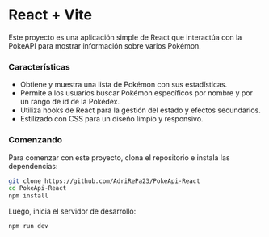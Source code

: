# React + Vite

Este proyecto es una aplicación simple de React que interactúa con la PokeAPI para mostrar información sobre varios Pokémon. 

### Características

- Obtiene y muestra una lista de Pokémon con sus estadísticas.
- Permite a los usuarios buscar Pokémon específicos por nombre y por un rango de id de la Pokédex.
- Utiliza hooks de React para la gestión del estado y efectos secundarios.
- Estilizado con CSS para un diseño limpio y responsivo.

### Comenzando

Para comenzar con este proyecto, clona el repositorio e instala las dependencias:

```bash
git clone https://github.com/AdriRePa23/PokeApi-React
cd PokeApi-React
npm install
```

Luego, inicia el servidor de desarrollo:

```bash
npm run dev
```
